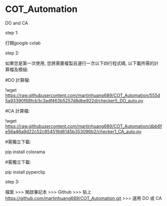 # COT_Automation
DO and CA

step 1:

打開google colab

step 2:

如果您是第一次使用, 您將需要複製且運行一次以下四行程式碼, 以下載所需的計算檔及模組:

#DO 計算檔:

!wget https://raw.githubusercontent.com/martinhuang689/COT_Automation/555d5a93390f68fcb3c3adf463b5257d8dbe922d/checker5_DO_auto.py


#CA 計算檔:

!wget https://raw.githubusercontent.com/martinhuang689/COT_Automation/dbb6fe56a46a9d22c52c854519d6145b353096b2/checker1_CA_auto.py


#需獨立下載:

pip install colorama


#需獨立下載:

pip install pyperclip


step 3:

檔案 >>> 開啟筆記本 >>> Github >>> 貼上 https://github.com/martinhuang689/COT_Automation.git >>> 選用 DO 或 CA
